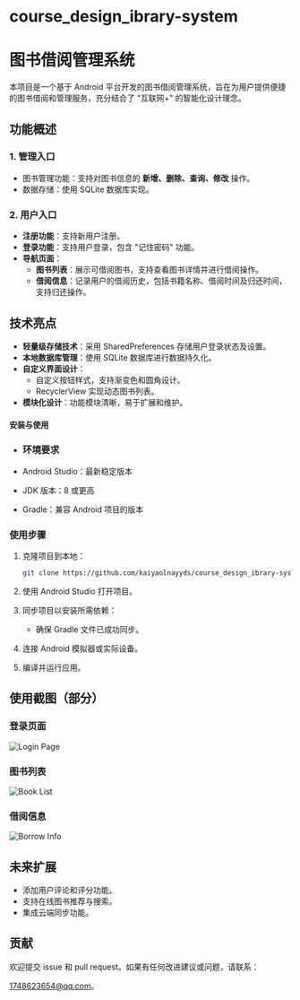 # course_design_ibrary-system

# 图书借阅管理系统

本项目是一个基于 Android 平台开发的图书借阅管理系统，旨在为用户提供便捷的图书借阅和管理服务，充分结合了 "互联网+" 的智能化设计理念。

## 功能概述

### 1. 管理入口

- 图书管理功能：支持对图书信息的 **新增、删除、查询、修改** 操作。
- 数据存储：使用 SQLite 数据库实现。

### 2. 用户入口

- **注册功能**：支持新用户注册。
- **登录功能**：支持用户登录，包含 "记住密码" 功能。
- **导航页面**：
  - **图书列表**：展示可借阅图书，支持查看图书详情并进行借阅操作。
  - **借阅信息**：记录用户的借阅历史，包括书籍名称、借阅时间及归还时间，支持归还操作。

## 技术亮点

- **轻量级存储技术**：采用 SharedPreferences 存储用户登录状态及设置。
- **本地数据库管理**：使用 SQLite 数据库进行数据持久化。
- **自定义界面设计**：
  - 自定义按钮样式，支持渐变色和圆角设计。
  - RecyclerView 实现动态图书列表。
- **模块化设计**：功能模块清晰，易于扩展和维护。

#### 安装与使用

- ### 环境要求

- Android Studio：最新稳定版本

- JDK 版本：8 或更高

- Gradle：兼容 Android 项目的版本

### 使用步骤

1. 克隆项目到本地：
   
   ```bash
   git clone https://github.com/kaiyaolnayyds/course_design_ibrary-system.git
   ```

2. 使用 Android Studio 打开项目。

3. 同步项目以安装所需依赖：
   
   - 确保 Gradle 文件已成功同步。

4. 连接 Android 模拟器或实际设备。

5. 编译并运行应用。

## 使用截图（部分）

### 登录页面

![Login Page](D:\github_andorid\course_design_ibrary-system\ScreenImage\登录.png)

### 图书列表

![Book List](D:\github_andorid\course_design_ibrary-system\ScreenImage\图书列表.png)

### 借阅信息

![Borrow Info](D:\github_andorid\course_design_ibrary-system\ScreenImage\借阅信息.png)

## 未来扩展

- 添加用户评论和评分功能。
- 支持在线图书推荐与搜索。
- 集成云端同步功能。

## 贡献

欢迎提交 issue 和 pull request。如果有任何改进建议或问题，请联系：

1748623654@qq.com。
